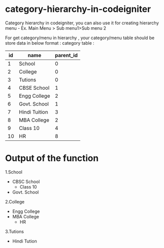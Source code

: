 # category-hierarchy-in-codeigniter
Category hierarchy in codeigniter, you can also use it for creating hierarchy menu - Ex. Main Menu > Sub menu1>Sub menu 2

For get category/menu in hierarchy , your category/menu table should be store data in below format :
category table :

| id	| name        | parent_id |
|-----|-------------|-----------|
| 1	  | School      |     0     |
| 2	  | College     |     0     |
| 3	  | Tutions     |      	0   |
| 4	  |CBSE School  |  	1       |
| 5	  |Engg College	| 2         |
| 6	  |Govt. School	| 1         |
| 7	  |Hindi Tuition|	3         |
| 8	  |MBA College  |	2         |
| 9	  |Class 10     |	4         |
| 10	| HR          | 	8       |



# Output of the function 

1.School
  - CBSC School
    - Class 10
  - Govt. School
  
2.College
  - Engg College
  - MBA College
    - HR
    
3.Tutions
  - Hindi Tution

  


